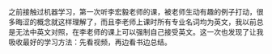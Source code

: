 之前接触过机器学习，第一次听李宏毅老师的课，被老师生动有趣的例子打动，很多晦涩的概念就这样理解了，而且李老师上课时所有专业名词均为英文，我以前总是无法中英文对照，在李老师的课上可以强制自己接受英文。这一次也发现了让我吸收最好的学习方法：先看视频，再边看书边总结。




